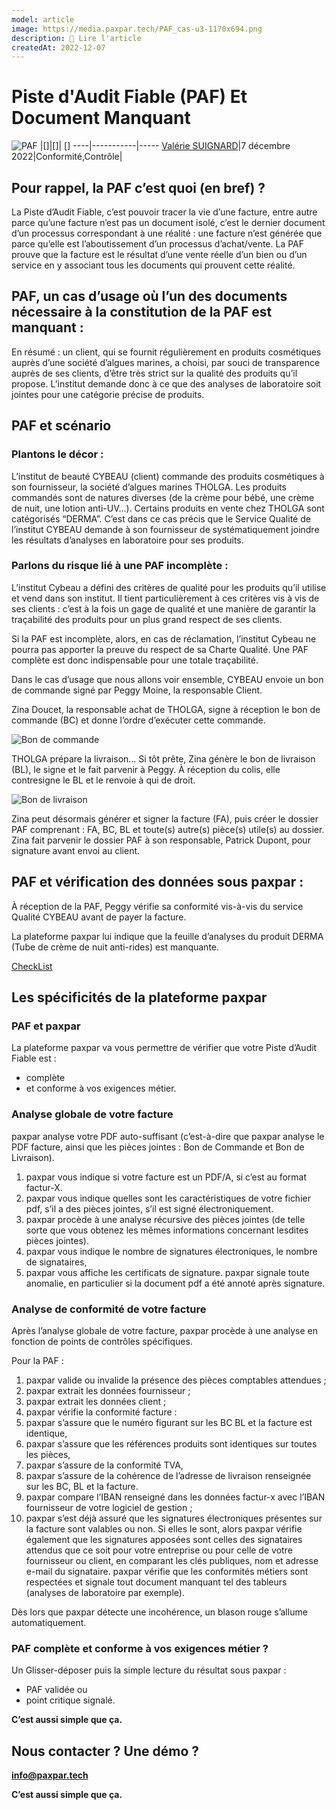 ```yaml
---
model: article
image: https://media.paxpar.tech/PAF_cas-u3-1170x694.png
description: 📖 Lire l'article
createdAt: 2022-12-07
---
```


# Piste d'Audit Fiable (PAF) Et Document Manquant
![PAF](https://media.paxpar.tech/PAF_cas-u3-1170x694.png)
|[]|[]| []
----|-----------|-----
[Valérie SUIGNARD](/actor/valerie)|7 décembre 2022|Conformité,Contrôle| 

## Pour rappel, la PAF c’est quoi (en bref) ?
La Piste d’Audit Fiable, c’est pouvoir tracer la vie d’une facture, entre autre parce qu’une facture n’est pas un document isolé, c’est le dernier document d’un processus correspondant à une réalité : une facture n’est générée que parce qu’elle est l’aboutissement d’un processus d’achat/vente. La PAF prouve que la facture est le résultat d’une vente réelle d’un bien ou d’un service en y associant tous les documents qui prouvent cette réalité.

## PAF, un cas d’usage où l’un des documents nécessaire à la constitution de la PAF est manquant :
En résumé : un client, qui se fournit régulièrement en produits cosmétiques auprès d’une société d’algues marines, a choisi, par souci de transparence auprès de ses clients, d’être très strict sur la qualité des produits qu’il propose. L’institut demande donc à ce que des analyses de laboratoire soit jointes pour une catégorie précise de produits.

## PAF et scénario

### Plantons le décor :
L’institut de beauté CYBEAU (client) commande des produits cosmétiques à son fournisseur, la société d’algues marines THOLGA. Les produits commandés sont de natures diverses (de la crème pour bébé, une crème de nuit, une lotion anti-UV…). Certains produits en vente chez THOLGA sont catégorisés “DERMA”. C’est dans ce cas précis que le Service Qualité de l’institut CYBEAU demande à son fournisseur de systématiquement joindre les résultats d’analyses en laboratoire pour ses produits.

### Parlons du risque lié à une PAF incomplète :
L’institut Cybeau a défini des critères de qualité pour les produits qu’il utilise et vend dans son institut. Il tient particulièrement à ces critères vis à vis de ses clients : c’est à la fois un gage de qualité et une manière de garantir la traçabilité des produits pour un plus grand respect de ses clients.

Si la PAF est incomplète, alors, en cas de réclamation, l’institut Cybeau ne pourra pas apporter la preuve du respect de sa Charte Qualité. Une PAF complète est donc indispensable pour une totale traçabilité.

Dans le cas d’usage que nous allons voir ensemble, CYBEAU envoie un bon de commande signé par Peggy Moine, la responsable Client.

Zina Doucet, la responsable achat de THOLGA, signe à réception le bon de commande (BC) et donne l’ordre d’exécuter cette commande.

![Bon de commande](https://paxpar.tech/site/wp-content/uploads/2022/11/1301a-BC_peggy-zina-720x694.png)

THOLGA prépare la livraison… Si tôt prête, Zina génère le bon de livraison (BL), le signe et le fait parvenir à Peggy. À réception du colis, elle contresigne le BL et le renvoie à qui de droit.

![Bon de livraison](https://paxpar.tech/site/wp-content/uploads/2022/11/1301a-BL_zina-peggy-720x694.png)

Zina peut désormais générer et signer la facture (FA), puis créer le dossier PAF comprenant : FA, BC, BL et toute(s) autre(s) pièce(s) utile(s) au dossier. Zina fait parvenir le dossier PAF à son responsable, Patrick Dupont, pour signature avant envoi au client.

## PAF et vérification des données sous paxpar :

À réception de la PAF, Peggy vérifie sa conformité vis-à-vis du service Qualité CYBEAU avant de payer la facture.

La plateforme paxpar lui indique que la feuille d’analyses du produit DERMA (Tube de crème de nuit anti-rides) est manquante.

[CheckList](https://paxpar.tech/site/wp-content/uploads/2022/11/1301a_chkl_cqp-ko.png)

## Les spécificités de la plateforme paxpar
### PAF et paxpar
La plateforme paxpar va vous permettre de vérifier que votre Piste d’Audit Fiable est :

- complète
- et conforme à vos exigences métier.
### Analyse globale de votre facture
paxpar analyse votre PDF auto-suffisant (c’est-à-dire que paxpar analyse le PDF facture, ainsi que les pièces jointes : Bon de Commande et Bon de Livraison).

1. paxpar vous indique si votre facture est un PDF/A, si c’est au format factur-X.
1. paxpar vous indique quelles sont les caractéristiques de votre fichier pdf, s’il a des pièces jointes, s’il est signé électroniquement.
1. paxpar procède à une analyse récursive des pièces jointes (de telle sorte que vous obtenez les mêmes informations concernant lesdites pièces jointes).
1. paxpar vous indique le nombre de signatures électroniques, le nombre de signataires,
1. paxpar vous affiche les certificats de signature.
paxpar signale toute anomalie, en particulier si la document pdf a été annoté après signature.
### Analyse de conformité de votre facture
Après l’analyse globale de votre facture, paxpar procède à une analyse en fonction de points de contrôles spécifiques.

Pour la PAF :

1. paxpar valide ou invalide la présence des pièces comptables attendues ;
1. paxpar extrait les données fournisseur ;
1. paxpar extrait les données client ;
1. paxpar vérifie la conformité facture :
1. paxpar s’assure que le numéro figurant sur les BC BL et la facture est identique,
1. paxpar s’assure que les références produits sont identiques sur toutes les pièces,
1. paxpar s’assure de la conformité TVA,
1. paxpar s’assure de la cohérence de l’adresse de livraison renseignée sur les BC, BL et la facture.
1. paxpar compare l’IBAN renseigné dans les données factur-x avec l’IBAN fournisseur de votre logiciel de gestion ;
1. paxpar s’est déjà assuré que les signatures électroniques présentes sur la facture sont valables ou non. Si elles le sont, alors paxpar vérifie également que les signatures apposées sont celles des signataires attendus que ce soit pour votre entreprise ou pour celle de votre fournisseur ou client, en comparant les clés publiques, nom et adresse e-mail du signataire.
paxpar vérifie que les conformités métiers sont respectées et signale tout document manquant tel des tableurs (analyses de laboratoire par exemple).

Dès lors que paxpar détecte une incohérence, un blason rouge s’allume automatiquement.

### PAF complète et conforme à vos exigences métier ?
Un Glisser-déposer puis la simple lecture du résultat sous paxpar :

- PAF validée ou
- point critique signalé.

**C’est aussi simple que ça.**

## Nous contacter ? Une démo ?
**info@paxpar.tech**

**C’est aussi simple que ça.**
